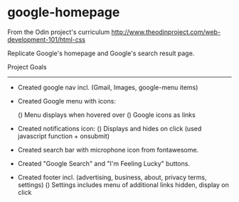 # google-homepage

From the Odin project's curriculum http://www.theodinproject.com/web-development-101/html-css

Replicate Google's homepage and Google's search result page.

Project Goals
****************************
 - Created google nav incl. (Gmail, Images, google-menu items)
 
 - Created Google menu with icons:
 
	() Menu displays when hovered over
	() Google icons as links
	
 - Created notifications icon:
	() Displays and hides on click (used javascript function + onsubmit)
	
 - Created search bar with microphone icon from fontawesome.
 
 - Created "Google Search" and "I'm Feeling Lucky" buttons.
 
 - Created footer incl. (advertising, business, about, privacy terms, settings)
	() Settings includes menu of additional links hidden, display on click


